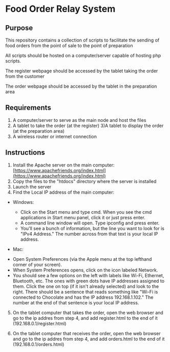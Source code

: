 # Food Order Relay System

## Purpose
This repository contains a collection of scripts to facilitate the sending of food orders from the point of sale to the point of preparation

All scripts should be hosted on a computer/server capable of hosting php scripts.

The register webpage should be accessed by the tablet taking the order from the customer

The order  webpage should be accessed by the tablet in the preparation area

## Requirements
1) A computer/server to serve as the main node and host the files
2) A tablet to take the order (at the register)
3)A tablet to display the order (at the preparation area)
4) A wireless router or internet connection

## Instructions
1) Install the Apache server on the main computer: [https://www.apachefriends.org/index.html](https://www.apachefriends.org/index.html)
2) Copy the files to the "htdocs" directory where the server is installed
3) Launch the server
4) Find the Local IP address of the main computer:
 * Windows:

   + Click on the Start menu and type cmd. When you see the cmd applications in Start menu panel, click it or just press enter.
   + A command line window will open. Type ipconfig and press enter.
   + You'll see a bunch of information, but the line you want to look for is "IPv4 Address." The number across from that text is your   local IP address.

 * Mac:
 + Open System Preferences (via the Apple menu at the top lefthand corner of your screen).
 + When System Preferences opens, click on the icon labeled Network.
 + You should see a few options on the left with labels like Wi-Fi, Ethernet, Bluetooth, etc. The ones with green dots have IP addresses assigned to them. Click the one on top (if it isn't already selected) and look to the right. There should be a sentence that reads something like "Wi-Fi is connected to Chocolate and has the IP address 192.168.1.102." The number at the end of that sentence is your local IP address.
     
5) On the tablet computer that takes the order, open the web browser and go to the ip addres from step 4, and add register.html to the end of it (192.168.0.1/register.html)

6) On the tablet computer that receives the order, open the web browser and go to the ip addres from step 4, and add orders.html to the end of it (192.168.0.1/orders.html)
